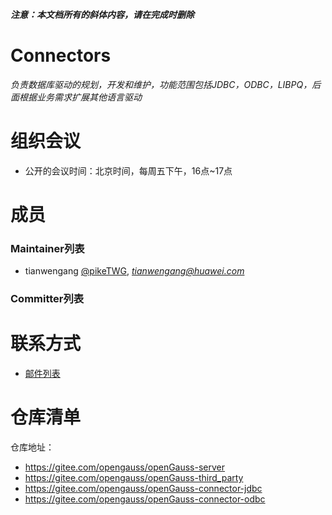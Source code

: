 ***注意：本文档所有的斜体内容，请在完成时删除***

# Connectors

*负责数据库驱动的规划，开发和维护，功能范围包括JDBC，ODBC，LIBPQ，后面根据业务需求扩展其他语言驱动*


# 组织会议

- 公开的会议时间：北京时间，每周五下午，16点~17点

# 成员



### Maintainer列表

- tianwengang [@pikeTWG](https://gitee.com/pikeTWG), *tianwengang@huawei.com*


### Committer列表




# 联系方式

- [邮件列表](connectors@opengauss.org)



# 仓库清单


仓库地址：

- https://gitee.com/opengauss/openGauss-server
- https://gitee.com/opengauss/openGauss-third_party
- https://gitee.com/opengauss/openGauss-connector-jdbc
- https://gitee.com/opengauss/openGauss-connector-odbc

